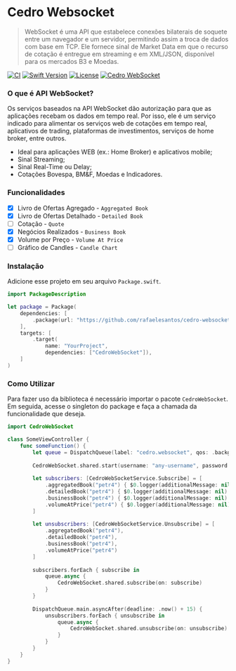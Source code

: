 # Cedro Websocket

> WebSocket é uma API que estabelece conexões bilaterais de soquete entre um navegador e um servidor, permitindo assim a troca de dados com base em TCP. Ele fornece sinal de Market Data em que o recurso de cotação é entregue em streaming e em XML/JSON, disponível para os mercados B3 e Moedas.

[![CI](https://github.com/rafaelesantos/cedro-streaming-websocket/actions/workflows/swift.yml/badge.svg)](https://github.com/rafaelesantos/cedro-streaming-websocket/actions/workflows/swift.yml)
[![Swift Version][swift-image]][swift-url]
[![License][license-image]][license-url]
[![Cedro WebSocket][cedro-image]][cedro-url]

### O que é API WebSocket?

Os serviços baseados na API WebSocket dão autorização para que as aplicações recebam os dados em tempo real. Por isso, ele é um serviço indicado para alimentar os serviços web de cotações em tempo real, aplicativos de trading, plataformas de investimentos, serviços de home broker, entre outros.

* Ideal para aplicações WEB (ex.: Home Broker) e aplicativos mobile;
* Sinal Streaming;
* Sinal Real-Time ou Delay;
* Cotações Bovespa, BM&F, Moedas e Indicadores.

### Funcionalidades

- [X] Livro de Ofertas Agregado - `Aggregated Book`
- [X] Livro de Ofertas Detalhado - `Detailed Book`
- [ ] Cotação - `Quote`
- [X] Negócios Realizados - `Business Book`
- [X] Volume por Preço - `Volume At Price`
- [ ] Gráfico de Candles - `Candle Chart`

### Instalação

Adicione esse projeto em seu arquivo `Package.swift`.

```swift
import PackageDescription

let package = Package(
    dependencies: [
        .package(url: "https://github.com/rafaelesantos/cedro-websocket.git", branch: "main")
    ],
    targets: [
        .target(
            name: "YourProject",
            dependencies: ["CedroWebSocket"]),
    ]
)
```

### Como Utilizar

Para fazer uso da biblioteca é necessário importar o pacote `CedroWebSocket`. Em seguida, acesse o singleton do package e faça a chamada da funcionalidade que deseja.

```swift
import CedroWebSocket

class SomeViewController {
    func someFunction() {
        let queue = DispatchQueue(label: "cedro.websocket", qos: .background, attributes: .concurrent)
    
        CedroWebSocket.shared.start(username: "any-username", password: "any-password")
    
        let subscribers: [CedroWebSocketService.Subscribe] = [
            .aggregatedBook("petr4") { $0.logger(additionalMessage: nil).console() },
            .detailedBook("petr4") { $0.logger(additionalMessage: nil).console() },
            .businessBook("petr4") { $0.logger(additionalMessage: nil).console() },
            .volumeAtPrice("petr4") { $0.logger(additionalMessage: nil).console() }
        ]
    
        let unsubscribers: [CedroWebSocketService.Unsubscribe] = [
            .aggregatedBook("petr4"),
            .detailedBook("petr4"),
            .businessBook("petr4"),
            .volumeAtPrice("petr4")
        ]
    
        subscribers.forEach { subscribe in
            queue.async {
                CedroWebSocket.shared.subscribe(on: subscribe)
            }
        }
    
        DispatchQueue.main.asyncAfter(deadline: .now() + 15) {
            unsubscribers.forEach { unsubscribe in
                queue.async {
                    CedroWebSocket.shared.unsubscribe(on: unsubscribe)
                }
            }
        }
    }
}
```

[swift-image]: https://img.shields.io/badge/swift-5.7-orange.svg
[swift-url]: https://www.swift.org/blog/swift-5.7-released/
[license-image]: https://img.shields.io/badge/License-MIT-blue.svg
[license-url]: LICENSE
[cedro-image]: https://img.shields.io/badge/WebSocket-Cedro-green.svg
[cedro-url]: https://www.marketdatacloud.com.br/APIs/websocket/

